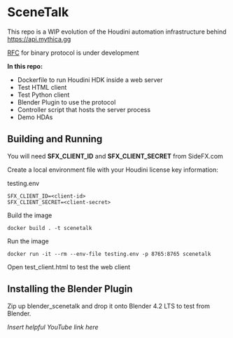 # SceneTalk

This repo is a WIP evolution of the Houdini automation infrastructure behind https://api.mythica.gg

[RFC](./RFC.md) for binary protocol is under development


**In this repo:**
* Dockerfile to run Houdini HDK inside a web server
* Test HTML client
* Test Python client
* Blender Plugin to use the protocol
* Controller script that hosts the server process
* Demo HDAs


## Building and Running

You will need **SFX_CLIENT_ID** and **SFX_CLIENT_SECRET** from SideFX.com 

Create a local environment file with your Houdini license key information:

testing.env
```
SFX_CLIENT_ID=<client-id>
SFX_CLIENT_SECRET=<client-secret>
```

Build the image

`docker build . -t scenetalk`

Run the image

`docker run -it --rm --env-file testing.env -p 8765:8765 scenetalk`

Open test_client.html to test the web client

## Installing the Blender Plugin

Zip up blender_scenetalk and drop it onto Blender 4.2 LTS to test from Blender.

_Insert helpful YouTube link here_
